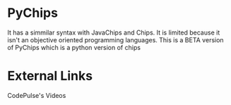 # PyChips
It has a simmilar syntax with JavaChips and Chips.
It is limited because it isn't an objective oriented programming languages.
This is a BETA version of PyChips which is a python version of chips

# External Links
CodePulse's Videos
